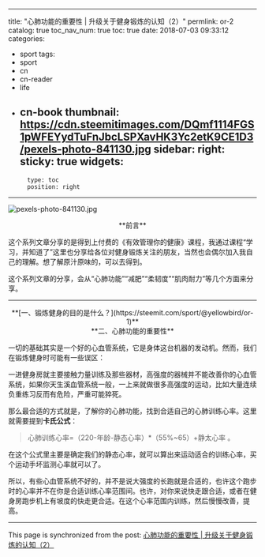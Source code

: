 
---
title: "心肺功能的重要性 | 升级关于健身锻炼的认知（2）"
permlink: or-2
catalog: true
toc_nav_num: true
toc: true
date: 2018-07-03 09:33:12
categories:
- sport
tags:
- sport
- cn
- cn-reader
- life
- cn-book
thumbnail: https://cdn.steemitimages.com/DQmf1114FGS1pWFEYydTuFnJbcLSPXavHK3Yc2etK9CE1D3/pexels-photo-841130.jpg
sidebar:
    right:
        sticky: true
widgets:
    -
        type: toc
        position: right
---


![pexels-photo-841130.jpg](https://cdn.steemitimages.com/DQmf1114FGS1pWFEYydTuFnJbcLSPXavHK3Yc2etK9CE1D3/pexels-photo-841130.jpg)

<center>**前言**</center>

这个系列文章分享的是得到上付费的《有效管理你的健康》课程，我通过课程“学习，并知道了”这里也分享给各位对健身锻炼关注的朋友，当然也会偶尔加入我自己的理解。想了解原汁原味的，可以去得到。

这个系列文章的分享，会从“心肺功能”“减肥”“柔韧度”“肌肉耐力”等几个方面来分享。

---

<center>**[一、锻炼健身的目的是什么？](https://steemit.com/sport/@yellowbird/or-1)**</center>

<center>**二、心肺功能的重要性**</center>

一切的基础其实是一个好的心血管系统，它是身体这台机器的发动机。然而，我们在锻炼健身时可能有一些误区：

一进健身房就主要接触力量训练及那些器材，高强度的器械并不能改善你的心血管系统，如果你天生溪血管系统一般，一上来就做很多高强度的运动，比如大量连续负重练习反而有危险，严重可能猝死。

那么最合适的方式就是，了解你的心肺功能，找到合适自己的心肺训练心率。这里就需要提到**卡氏公式**：

>  心肺训练心率=（220-年龄-静态心率）*（55%~65）+静太心率 。

在这个公式里主要是确定我们的静态心率，就可以算出来运动适合的训练心率，买个运动手坏监测心率就可以了。

所以，有些心血管系统不好的，并不是说大强度的长跑就是合适的，也许这个跑步时的心率并不在你是合适训练心率范围间。也许，对你来说快走跟合适，或者在健身房跑步机上有坡度的快走更合适。在这个心率范围内训练，然后慢慢改善，提高。

- - -

This page is synchronized from the post: [心肺功能的重要性 | 升级关于健身锻炼的认知（2）](https://steemit.com/@yellowbird/or-2)
